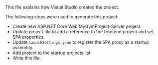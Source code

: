 This file explains how Visual Studio created the project.

The following steps were used to generate this project:
- Create new ASP\.NET Core Web MyGymProject-Server project.
- Update project file to add a reference to the frontend project and set SPA properties.
- Update `launchSettings.json` to register the SPA proxy as a startup assembly.
- Add project to the startup projects list.
- Write this file.
